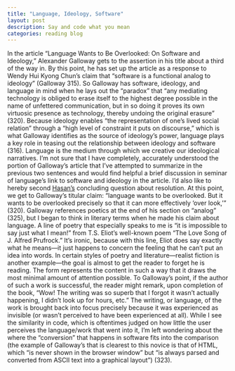 ```yaml
---
title: "Language, Ideology, Software"
layout: post
description: Say and code what you mean
categories: reading blog
---
```


In the article “Language Wants to Be Overlooked: On Software and Ideology,” Alexander Galloway gets to the assertion in his title about a third of the way in. By this point, he has set up the article as a response to Wendy Hui Kyong Chun’s claim that “software is a functional analog to ideology” (Galloway 315). So Galloway has software, ideology, and language in mind when he lays out the “paradox” that “any mediating technology is obliged to erase itself to the highest degree possible in the name of unfettered communication, but in so doing it proves its own virtuosic presence as technology, thereby undoing the original erasure” (320).  Because ideology enables “the representation of one’s lived social relation” through a “high level of constraint it puts on discourse,” which is what Galloway identifies as the source of ideology’s power, language plays a key role in teasing out the relationship between ideology and software (316). Language is the medium through which we creative our ideological narratives. I’m not sure that I have completely, accurately understood the portion of Galloway’s article that I’ve attempted to summarize in the previous two sentences and would find helpful a brief discussion in seminar of language’s link to software and ideology in the article. I’d also like to hereby second [Hasan’s]( http://hassana85.github.io/blog/2016-02-24/Software-Effects.html) concluding question about resolution.
At this point, we get to Galloway’s titular claim: “language wants to be overlooked. But it wants to be overlooked precisely so that it can more effectively ‘over look,’” (320). Galloway references poetics at the end of his section on “analog” (325), but I began to think in literary terms when he made his claim about language. A line of poetry that especially speaks to me is “it is impossible to say just what I mean!” from T.S. Eliot’s well-known poem “The Love Song of J. Alfred Prufrock.” It’s ironic, because with this line, Eliot does say exactly what he means—it just happens to concern the feeling that he can’t put an idea into words. In certain styles of poetry and literature—realist fiction is another example—the goal is almost to get the reader to forget he is reading. The form represents the content in such a way that it draws the most minimal amount of attention possible. To Galloway’s point, if the author of such a work is successful, the reader might remark, upon completion of the book, “Wow! The writing was so superb that I forgot it wasn’t actually happening, I didn’t look up for hours, etc.” The writing, or language, of the work is brought back into focus precisely because it was experienced as invisible (or wasn’t perceived to have been experienced at all). While I see the similarity in code, which is oftentimes judged on how little the user perceives the language/work that went into it, I’m left wondering about the where the “conversion” that happens in software fits into the comparison (the example of Galloway’s that is clearest to this novice is that of HTML, which “is never shown in the browser window” but “is always parsed and converted from ASCII text into a graphical layout”) (323).
